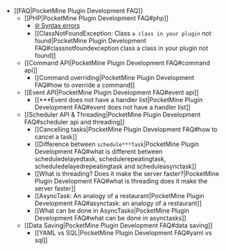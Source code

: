 * [[FAQ|PocketMine Plugin Development FAQ]]
  * [[PHP|PocketMine Plugin Development FAQ#php]]
    * [🌐 Syntax errors](http://stackoverflow.com/q/18050071/3990767)
    * [[ClassNotFoundException: Class `a class in your plugin` not found|PocketMine Plugin Development FAQ#classnotfoundexception class a class in your plugin not found]]
  * [[Command API|PocketMine Plugin Development FAQ#command api]]
    * [[Command overriding|PocketMine Plugin Development FAQ#how to override a command]]
  * [[Event API|PocketMine Plugin Development FAQ#event api]]
    * [[\*\*\*Event does not have a handler list|PocketMine Plugin Development FAQ#event does not have a handler list]]
  * [[Scheduler API & Threading|PocketMine Plugin Development FAQ#scheduler api and threading]]
    * [[Cancelling tasks|PocketMine Plugin Development FAQ#how to cancel a task]]
    * [[Difference between `schedule***Task`|PocketMine Plugin Development FAQ#what is different between scheduledelayedtask, schedulerepeatingtask, scheduledelayedrepeatingtask and scheduleasynctask]]
    * [[What is threading? Does it make the server faster?|PocketMine Plugin Development FAQ#what is threading does it make the server faster]]
    * [[AsyncTask: An analogy of a restaurant|PocketMine Plugin Development FAQ#asynctask: an analogy of a restaurant]]
    * [[What can be done in AsyncTasks|PocketMine Plugin Development FAQ#what can be done in asynctasks]]
  * [[Data Saving|PocketMine Plugin Development FAQ#data saving]]
    * [[YAML vs SQL|PocketMine Plugin Development FAQ#yaml vs sql]]